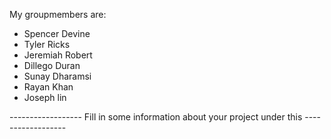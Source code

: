 My groupmembers are:
- Spencer Devine
- Tyler Ricks
- Jeremiah Robert
- Dillego Duran
- Sunay Dharamsi
- Rayan Khan
- Joseph lin

------------------ Fill in some information about your project under this ------------------
